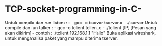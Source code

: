 # TCP-socket-programming-in-C-
Untuk compile dan run listener :  - gcc -o tserver tserver.c
                                  - ./tserver
Untuk compile dan run talker   :  - gcc -o tclient tclient.c
                                  - ./tclient [IP] [Pesan yang akan dikirim]
                                  - contoh : ./tclient 192.168.1.1 "Hallo"
Buka aplikasi wireshark, untuk menganalisa paket yang mampu diterima tserver.
